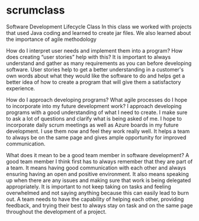 # scrumclass
Software Development Lifecycle Class
In this class we worked with projects that used Java coding and learned to create jar files. 
We also learned about the importance of agile methodology

How do I interpret user needs and implement them into a program? How does creating “user stories” help with this?
  It is important to always understand and gather as many requirements as you can before developing software. User stories help to get a better understanding
  in a customer's own words about what they would like the software to do and helps get a better idea of how to create a program that will give them a 
  satisfactory experience.

How do I approach developing programs? What agile processes do I hope to incorporate into my future development work?
  I approach developing programs with a good understanding of what I need to create. I make sure to ask a lot of questions and clarify what is being asked
  of me. I hope to incorporate daily scrum meetings as well as Azure boards in my future development. I use them now and feel they work really well. It 
  helps a team to always be on the same page and gives ample opportunity for improved communication.

What does it mean to be a good team member in software development?
  A good team member I think first has to always remember that they are part of a team. It means having good communication with each other and always
  ensuring having an open and positive environment. It also means speaking up when there are any issues and making sure that work is being 
  delegated appropriately. It is important to not keep taking on tasks and feeling overwhelmed and not saying anything because this can easily lead to 
  burn out. A team needs to have the capability of helping each other, providing feedback, and trying their best to always stay on task and on the same
  page throughout the development of a project.
  
  

